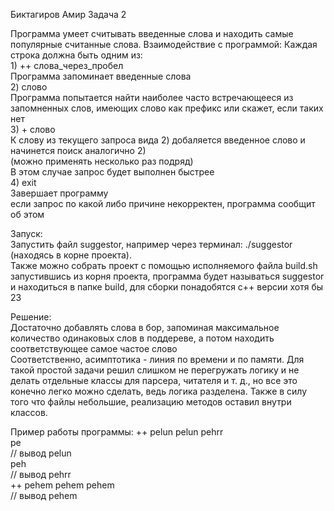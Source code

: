 Биктагиров Амир
Задача 2

Программа умеет считывать введенные слова и находить самые популярные считанные слова.
Взаимодействие с программой:
    Каждая строка должна быть одним из: <br />
        1) ++ слова_через_пробел <br />
            Программа запоминает введенные слова <br />
        2) слово <br />
            Программа попытается найти наиболее часто встречающееся из запомненных слов, имеющих слово как префикс или скажет, если таких нет <br />
        3) + слово <br />
            К слову из текущего запроса вида 2) добаляется введенное слово и начинется поиск аналогично 2) <br />
            (можно применять несколько раз подряд) <br />
            В этом случае запрос будет выполнен быстрее <br />
        4) exit <br />
            Завершает программу <br />
    если запрос по какой либо причине некорректен, программа сообщит об этом <br />

Запуск: <br />
    Запустить файл suggestor, например через терминал: ./suggestor (находясь в корне проекта). <br />
    Также можно собрать проект с помощью исполняемого файла build.sh запустившись из корня проекта, программа будет называться suggestor и находиться в папке build, для сборки понадобятся c++ версии хотя бы 23 <br />
    

Решение: <br />
    Достаточно добавлять слова в бор, запоминая максимальное количество одинаковых слов в поддереве, а потом находить соответствующее самое частое слово <br />
    Соответственно, асимптотика - линия по времени и по памяти.
    Для такой простой задачи решил слишком не перегружать логику и не делать отдельные классы для парсера, читателя и т. д., но все это конечно легко можно сделать, ведь логика разделена.
    Также в силу того что файлы небольшие, реализацию методов оставил внутри классов.

Пример работы программы:
    ++ pelun pelun pehrr <br />
    pe <br />
    // вывод pelun <br />
    peh <br />
    // вывод pehrr <br />
    ++ pehem pehem pehem <br />
    // вывод pehem <br />
